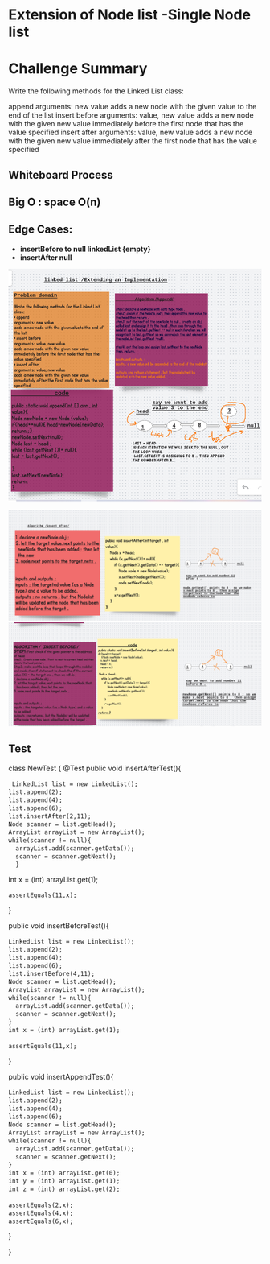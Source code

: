 # Extension of Node list -Single Node list 
# Challenge Summary
Write the following methods for the Linked List class:

append
arguments: new value
adds a new node with the given value to the end of the list
insert before
arguments: value, new value
adds a new node with the given new value immediately before the first node that has the value specified
insert after
arguments: value, new value
adds a new node with the given new value immediately after the first node that has the value specified

## Whiteboard Process
## Big O : space **O(n)**
## Edge Cases: 
* **insertBefore to null linkedList {empty}**
* **insertAfter null** 

![img](./assets/n3.png)

![img](./assets/n1.png)
![img](./assets/n2.png)


## Test
class NewTest {
  @Test
  public void insertAfterTest(){

     LinkedList list = new LinkedList();
    list.append(2);
    list.append(4);
    list.append(6);
    list.insertAfter(2,11);
    Node scanner = list.getHead();
    ArrayList arrayList = new ArrayList();
    while(scanner != null){
      arrayList.add(scanner.getData());
      scanner = scanner.getNext();
      }
   int x = (int) arrayList.get(1);

    assertEquals(11,x);
  }

  public void insertBeforeTest(){

    LinkedList list = new LinkedList();
    list.append(2);
    list.append(4);
    list.append(6);
    list.insertBefore(4,11);
    Node scanner = list.getHead();
    ArrayList arrayList = new ArrayList();
    while(scanner != null){
      arrayList.add(scanner.getData());
      scanner = scanner.getNext();
    }
    int x = (int) arrayList.get(1);

    assertEquals(11,x);
  }

  public void insertAppendTest(){

    LinkedList list = new LinkedList();
    list.append(2);
    list.append(4);
    list.append(6);
    Node scanner = list.getHead();
    ArrayList arrayList = new ArrayList();
    while(scanner != null){
      arrayList.add(scanner.getData());
      scanner = scanner.getNext();
    }
    int x = (int) arrayList.get(0);
    int y = (int) arrayList.get(1);
    int z = (int) arrayList.get(2);

    assertEquals(2,x);
    assertEquals(4,x);
    assertEquals(6,x);
  }


}

